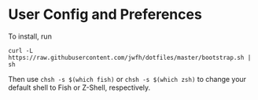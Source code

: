 # User Config and Preferences

To install, run 

    curl -L https://raw.githubusercontent.com/jwfh/dotfiles/master/bootstrap.sh | sh

Then use `chsh -s $(which fish)` or `chsh -s $(which zsh)` to change your default shell to Fish or Z-Shell, respectively.
